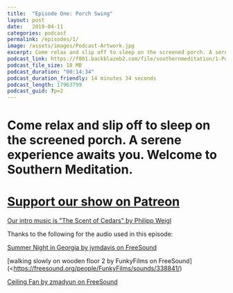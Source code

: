 ```yaml
---
title:  "Episode One: Porch Swing"
layout: post
date:   2019-04-11
categories: podcast
permalink: /episodes/1/
image: /assets/images/Podcast-Artwork.jpg
excerpt: Come relax and slip off to sleep on the screened porch. A serene experience awaits you. Welcome to Southern Meditation.
podcast_link: https://f001.backblazeb2.com/file/southernmeditation/1-Porch_Swing.mp3
podcast_file_size: 18 MB
podcast_duration: "00:14:34"
podcast_duration_friendly: 14 minutes 34 seconds
podcast_length: 17963799
podcast_guid: ?p=2
---
```

# Come relax and slip off to sleep on the screened porch. A serene experience awaits you. Welcome to Southern Meditation.

# <a href="https://www.patreon.com/bePatron?u=8203968" rel="payment">Support our show on Patreon</a>

[Our intro music is "The Scent of Cedars" by Philipp Weigl](http://freemusicarchive.org/music/Philipp_Weigl/Sound-trax/Philipp_Weigl_-_03_-_The_Scent_of_Cedars)

Thanks to the following for the audio used in this episode:

[Summer Night in Georgia by jymdavis on FreeSound](https://freesound.org/people/jymdavis/sounds/197328/)

[walking slowly on wooden floor 2 by FunkyFilms on FreeSound](<https://freesound.org/people/FunkyFilms/sounds/338841/)

[Ceiling Fan by zmadyun on FreeSound](https://freesound.org/people/zmadyun/sounds/343793/)

